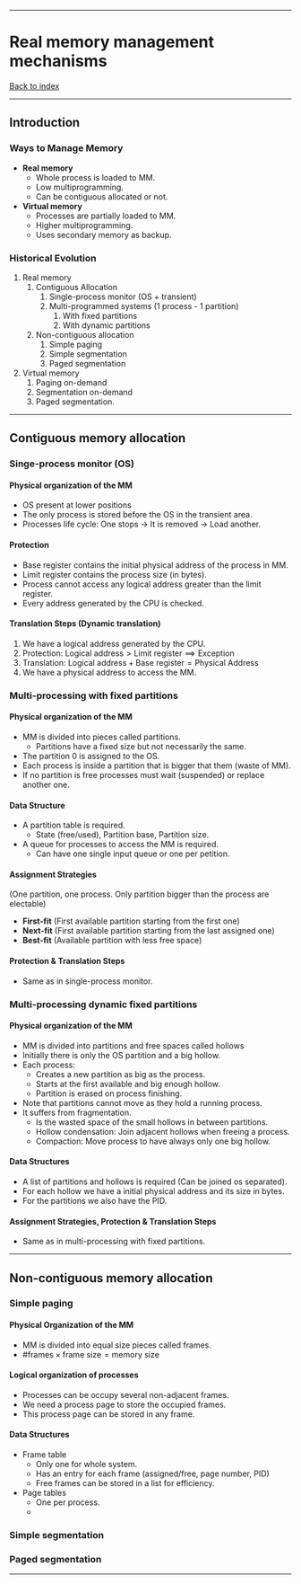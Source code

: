 
---
# Real memory management mechanisms

[Back to index](../index.md)

---
## Introduction
### Ways to Manage Memory
- **Real memory**
	- Whole process is loaded to MM.
	- Low multiprogramming.
	- Can be contiguous allocated or not.
- **Virtual memory**
	- Processes are partially loaded to MM.
	- Higher multiprogramming.
	- Uses secondary memory as backup.
### Historical Evolution
1. Real memory
	1. Contiguous Allocation
		1. Single-process monitor (OS + transient)
		2. Multi-programmed systems (1 process - 1 partition)
			1. With fixed partitions
			2. With dynamic partitions
	2. Non-contiguous allocation
		1. Simple paging
		2. Simple segmentation
		3. Paged segmentation
2. Virtual memory
	1. Paging on-demand
	2. Segmentation on-demand
	3. Paged segmentation.

---
## Contiguous memory allocation
### Singe-process monitor (OS)
#### Physical organization of the MM
- OS present at lower positions
- The only process is stored before the OS in the transient area.
- Processes life cycle: One stops -> It is removed -> Load another.
#### Protection
- Base register contains the initial physical address of the process in MM.
- Limit register contains the process size (in bytes).
- Process cannot access any logical address greater than the limit register.
- Every address generated by the CPU is checked.
#### Translation Steps (Dynamic translation)
1. We have a logical address generated by the CPU.
2. Protection:  $\text{Logical address} > \text{Limit register} \implies \text{Exception}$
3. Translation: $\text{Logical address} + \text{Base register} = \text{Physical Address}$
4. We have a physical address to access the MM.

### Multi-processing with fixed partitions
#### Physical organization of the MM
- MM is divided into pieces called partitions.
	- Partitions have a fixed size but not necessarily the same.
- The partition 0 is assigned to the OS.
- Each process is inside a partition that is bigger that them (waste of MM).
- If no partition is free processes must wait (suspended) or replace another one.
#### Data Structure
- A partition table is required.
	- State (free/used), Partition base, Partition size.
- A queue for processes to access the MM is required.
	- Can have one single input queue or one per petition.
#### Assignment Strategies
(One partition, one process. Only partition bigger than the process are electable)
- **First-fit** (First available partition starting from the first one)
- **Next-fit** (First available partition starting from the last assigned one)
- **Best-fit** (Available partition with less free space)

#### Protection & Translation Steps
- Same as in single-process monitor.

### Multi-processing dynamic fixed partitions
#### Physical organization of the MM
- MM is divided into partitions and free spaces called hollows
- Initially there is only the OS partition and a big hollow.
- Each process:
	- Creates a new partition as big as the process.
	- Starts at the first available and big enough hollow.
	- Partition is erased on process finishing.
- Note that partitions cannot move as they hold a running process.
- It suffers from fragmentation.
	- Is the wasted space of the small hollows in between partitions.
	- Hollow condensation: Join adjacent hollows when freeing a process.
	- Compaction: Move process to have always only one big hollow.
#### Data Structures
- A list of partitions and hollows is required (Can be joined os separated).
- For each hollow we have a initial physical address and its size in bytes.
- For the partitions we also have the PID.
#### Assignment Strategies, Protection & Translation Steps
- Same as in multi-processing with fixed partitions.

---
## Non-contiguous memory allocation
### Simple paging
#### Physical Organization of the MM
- MM is divided into equal size pieces called frames.
- $\text{\# frames} \times \text{frame size} = \text{memory size}$
#### Logical organization of processes
- Processes can be occupy several non-adjacent frames.
- We need a process page to store the occupied frames.
- This process page can be stored in any frame.
#### Data Structures
- Frame table
	- Only one for whole system.
	- Has an entry for each frame (assigned/free, page number, PID)
	- Free frames can be stored in a list for efficiency.
- Page tables
	- One per process.
	- 
### Simple segmentation

### Paged segmentation


---
